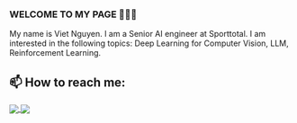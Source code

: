 ### WELCOME TO MY PAGE 👋👋👋
My name is Viet Nguyen. I am a Senior AI engineer at Sporttotal. I am interested in the following topics: Deep Learning for Computer Vision, LLM, Reinforcement Learning.<br>
## 📫 How to reach me: 
<a href="https://github.com/khangkaka066/Chatbot-Makeup">
  <img align="center" src="https://github-readme-stats.anuraghazra1.vercel.app/api/pin/?username=khangkaka066&repo=Chatbot-Makeup&theme=radical" />
</a>  
<a href="https://github.com/khangkaka066/Stock-Price-Prediction">
  <img align="center" src="https://github-readme-stats.anuraghazra1.vercel.app/api/pin/?username=khangkaka066&repo=Stock-Price-Prediction&theme=merko" />
</a>  
